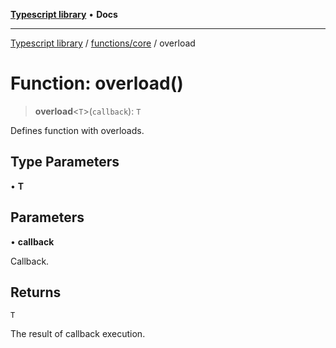 [**Typescript library**](../../../index.md) • **Docs**

***

[Typescript library](../../../modules.md) / [functions/core](../index.md) / overload

# Function: overload()

> **overload**\<`T`\>(`callback`): `T`

Defines function with overloads.

## Type Parameters

• **T**

## Parameters

• **callback**

Callback.

## Returns

`T`

The result of callback execution.
